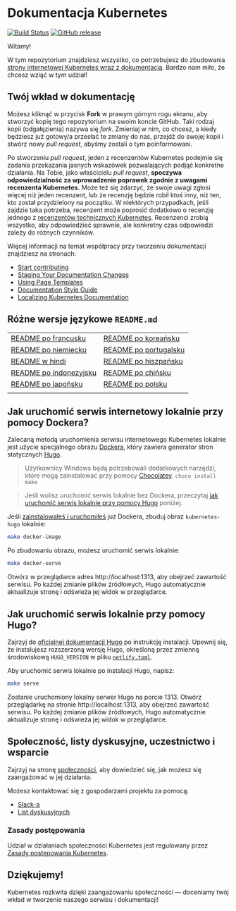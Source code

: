 # Dokumentacja Kubernetes

[![Build Status](https://api.travis-ci.org/kubernetes/website.svg?branch=master)](https://travis-ci.org/kubernetes/website)
[![GitHub release](https://img.shields.io/github/release/kubernetes/website.svg)](https://github.com/kubernetes/website/releases/latest)

Witamy!

W tym repozytorium znajdziesz wszystko, co potrzebujesz do zbudowania [strony internetowej Kubernetes wraz z dokumentacją](https://kubernetes.io/). Bardzo nam miło, że chcesz wziąć w tym udział!

## Twój wkład w dokumentację

Możesz kliknąć w przycisk **Fork** w prawym górnym rogu ekranu, aby stworzyć kopię tego repozytorium na swoim koncie GitHub. Taki rodzaj kopii (odgałęzienia) nazywa się *fork*. Zmieniaj w nim, co chcesz, a kiedy będziesz już gotowy/a przesłać te zmiany do nas, przejdź do swojej kopii i stwórz nowy *pull request*, abyśmy zostali o tym poinformowani.

Po stworzeniu *pull request*, jeden z recenzentów Kubernetes podejmie się zadania przekazania jasnych wskazówek pozwalających podjąć konkretne działania. Na Tobie, jako właścicielu *pull request*, **spoczywa odpowiedzialność za wprowadzenie poprawek zgodnie z uwagami recenzenta Kubernetes.** Może też się zdarzyć, że swoje uwagi zgłosi więcej niż jeden recenzent, lub że recenzję będzie robił ktoś inny, niż ten, kto został przydzielony na początku. W niektórych przypadkach, jeśli zajdzie taka potrzeba, recenzent może poprosić dodatkowo o recenzję jednego z [recenzentów technicznych Kubernetes](https://github.com/kubernetes/website/wiki/Tech-reviewers). Recenzenci zrobią wszystko, aby odpowiedzieć sprawnie, ale konkretny czas odpowiedzi zależy do różnych czynników.

Więcej informacji na temat współpracy przy tworzeniu dokumentacji znajdziesz na stronach:

* [Start contributing](https://kubernetes.io/docs/contribute/start/)
* [Staging Your Documentation Changes](http://kubernetes.io/docs/contribute/intermediate#view-your-changes-locally)
* [Using Page Templates](http://kubernetes.io/docs/contribute/style/page-templates/)
* [Documentation Style Guide](http://kubernetes.io/docs/contribute/style/style-guide/)
* [Localizing Kubernetes Documentation](https://kubernetes.io/docs/contribute/localization/)

## Różne wersje językowe `README.md`
|  |  |
|---|---|
|[README po francusku](README-fr.md)|[README po koreańsku](README-ko.md)|
|[README po niemiecku](README-de.md)|[README po portugalsku](README-pt.md)|
|[README w hindi](README-hi.md)|[README po hiszpańsku](README-es.md)|
|[README po indonezyjsku](README-id.md)|[README po chińsku](README-zh.md)|
|[README po japońsku](README-ja.md)|[README po polsku](README-pl.md)|
|||

## Jak uruchomić serwis internetowy lokalnie przy pomocy Dockera?

Zalecaną metodą uruchomienia serwisu internetowego Kubernetes lokalnie jest użycie specjalnego obrazu [Dockera](https://docker.com), który zawiera generator stron statycznych [Hugo](https://gohugo.io).

> Użytkownicy Windows będą potrzebowali dodatkowych narzędzi, które mogą zainstalować przy pomocy [Chocolatey](https://chocolatey.org). `choco install make`

> Jeśli wolisz uruchomić serwis lokalnie bez Dockera, przeczytaj [jak uruchomić serwis lokalnie przy pomocy Hugo](#jak-uruchomić-serwis-lokalnie-przy-pomocy-hugo) poniżej.

Jeśli [zainstalowałeś i uruchomiłeś](https://www.docker.com/get-started) już Dockera, zbuduj obraz `kubernetes-hugo` lokalnie:

```bash
make docker-image
```

Po zbudowaniu obrazu, możesz uruchomić serwis lokalnie:

```bash
make docker-serve
```

Otwórz w przeglądarce adres http://localhost:1313, aby obejrzeć zawartość serwisu. Po każdej zmianie plików źródłowych, Hugo automatycznie aktualizuje stronę i odświeża jej widok w przeglądarce.

## Jak uruchomić serwis lokalnie przy pomocy Hugo?

Zajrzyj do [oficjalnej dokumentacji Hugo](https://gohugo.io/getting-started/installing/) po instrukcję instalacji. Upewnij się, że instalujesz rozszerzoną wersję Hugo, określoną przez zmienną środowiskową `HUGO_VERSION` w pliku [`netlify.toml`](netlify.toml#L9).

Aby uruchomić serwis lokalnie po instalacji Hugo, napisz:

```bash
make serve
```

Zostanie uruchomiony lokalny serwer Hugo na porcie 1313. Otwórz przeglądarkę na stronie http://localhost:1313, aby obejrzeć zawartość serwisu. Po każdej zmianie plików źródłowych, Hugo automatycznie aktualizuje stronę i odświeża jej widok w przeglądarce.

## Społeczność, listy dyskusyjne, uczestnictwo i wsparcie

Zajrzyj na stronę [społeczności](http://kubernetes.io/community/), aby dowiedzieć się, jak możesz się zaangażować w jej działania.

Możesz kontaktować się z gospodarzami projektu za pomocą:

* [Slack-a](https://kubernetes.slack.com/messages/sig-docs)
* [List dyskusyjnych](https://groups.google.com/forum/#!forum/kubernetes-sig-docs)

### Zasady postępowania

Udział w działaniach społeczności Kubernetes jest regulowany przez [Zasady postępowania Kubernetes](code-of-conduct.md).

## Dziękujemy!

Kubernetes rozkwita dzięki zaangażowaniu społeczności — doceniamy twój wkład w tworzenie naszego serwisu i dokumentacji!
